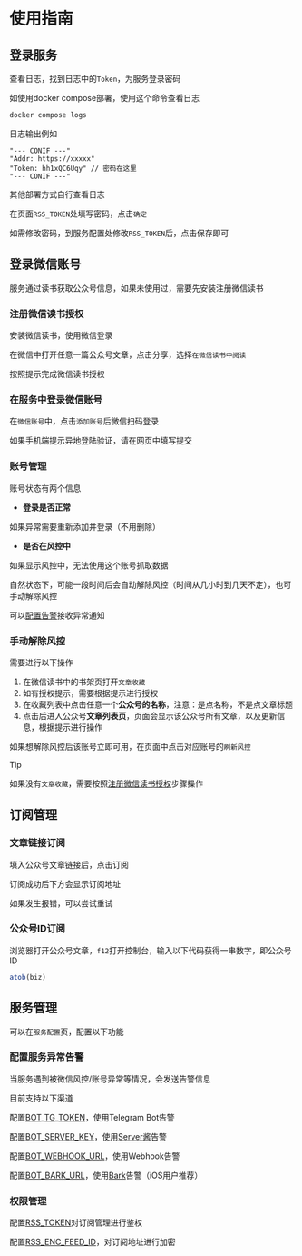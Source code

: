 # 使用指南

## 登录服务

查看日志，找到日志中的`Token`，为服务登录密码

如使用docker compose部署，使用这个命令查看日志

```bash
docker compose logs
```

日志输出例如

```
"--- CONIF ---"
"Addr: https://xxxxx"
"Token: hh1xQC6Uqy" // 密码在这里
"--- CONIF ---"
```

其他部署方式自行查看日志

在页面`RSS_TOKEN`处填写密码，点击`确定`

如需修改密码，到服务配置处修改`RSS_TOKEN`后，点击保存即可

## 登录微信账号

服务通过读书获取公众号信息，如果未使用过，需要先安装注册微信读书

### 注册微信读书授权

安装微信读书，使用微信登录

在微信中打开任意一篇公众号文章，点击分享，选择`在微信读书中阅读`

按照提示完成微信读书授权

### 在服务中登录微信账号

在`微信账号`中，点击`添加账号`后微信扫码登录

如果手机端提示异地登陆验证，请在网页中填写提交

### 账号管理

账号状态有两个信息

- **登录是否正常**

如果异常需要重新添加并登录（不用删除）

- **是否在风控中**

如果显示风控中，无法使用这个账号抓取数据

自然状态下，可能一段时间后会自动解除风控（时间从几小时到几天不定），也可手动解除风控

可以[配置告警](#配置服务异常告警)接收异常通知

### 手动解除风控

需要进行以下操作

1. 在微信读书中的书架页打开`文章收藏`
2. 如有授权提示，需要根据提示进行授权
3. 在收藏列表中点击任意一个**公众号的名称**，注意：是点名称，不是点文章标题
4. 点击后进入公众号**文章列表页**，页面会显示该公众号所有文章，以及更新信息，根据提示进行操作

如果想解除风控后该账号立即可用，在页面中点击对应账号的`刷新风控`

> [!TIP]
> 如果没有`文章收藏`，需要按照[注册微信读书授权](#注册微信读书授权)步骤操作

## 订阅管理

### 文章链接订阅

填入公众号文章链接后，点击订阅

订阅成功后下方会显示订阅地址

如果发生报错，可以尝试重试

### 公众号ID订阅

浏览器打开公众号文章，`f12`打开控制台，输入以下代码获得一串数字，即公众号ID

```js
atob(biz)
```

## 服务管理

可以在`服务配置`页，配置以下功能

### 配置服务异常告警

当服务遇到被微信风控/账号异常等情况，会发送告警信息

目前支持以下渠道

配置[BOT_TG_TOKEN](./config#bot-tg-token)，使用Telegram Bot告警

配置[BOT_SERVER_KEY](./config#bot-server-key)，使用[Server酱](https://sct.ftqq.com/)告警

配置[BOT_WEBHOOK_URL](./config#bot-server-key)，使用Webhook告警

配置[BOT_BARK_URL](./config#bot-server-key)，使用[Bark](https://bark.day.app/)告警（iOS用户推荐）

### 权限管理

配置[RSS_TOKEN](./config#rss-token)对订阅管理进行鉴权

配置[RSS_ENC_FEED_ID](./config#rss-enc-feed-id)，对订阅地址进行加密
